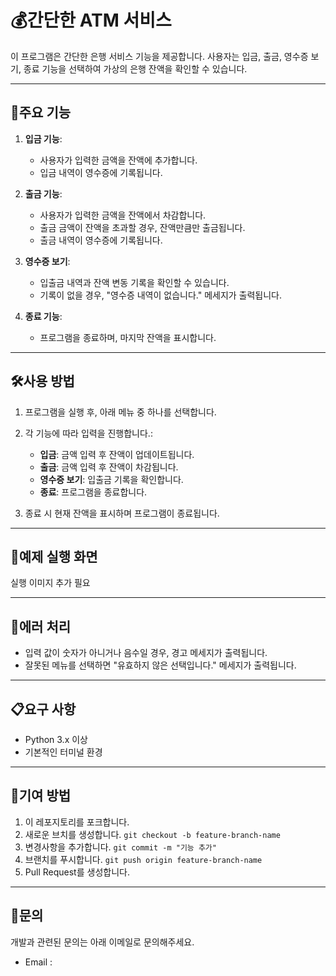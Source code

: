 # 💰간단한 ATM 서비스

이 프로그램은 간단한 은행 서비스 기능을 제공합니다. 사용자는 입금, 출금, 영수증 보기, 종료 기능을 선택하여 가상의 은행 잔액을 확인할 수 있습니다.

---

## 📂주요 기능
1. **입금 기능**:
   - 사용자가 입력한 금액을 잔액에 추가합니다.
   - 입금 내역이 영수증에 기록됩니다.
  
2. **출금 기능**:
   - 사용자가 입력한 금액을 잔액에서 차감합니다.
   - 출금 금액이 잔액을 초과할 경우, 잔액만큼만 출금됩니다.
   - 출금 내역이 영수증에 기록됩니다.

3. **영수증 보기**:
   - 입출금 내역과 잔액 변동 기록을 확인할 수 있습니다.
   - 기록이 없을 경우, "영수증 내역이 없습니다." 메세지가 출력됩니다.
  
4. **종료 기능**:
   - 프로그램을 종료하며, 마지막 잔액을 표시합니다.
  
---

## 🛠️사용 방법
1. 프로그램을 실행 후, 아래 메뉴 중 하나를 선택합니다.

2. 각 기능에 따라 입력을 진행합니다.:
   - **입금**: 금액 입력 후 잔액이 업데이트됩니다.
   - **출금**: 금액 입력 후 잔액이 차감됩니다.
   - **영수증 보기**: 입출금 기록을 확인합니다.
   - **종료**: 프로그램을 종료합니다.

3. 종료 시 현재 잔액을 표시하며 프로그램이 종료됩니다.

---

## 🧩예제 실행 화면
실행 이미지 추가 필요

---

## 🐛에러 처리
- 입력 값이 숫자가 아니거나 음수일 경우, 경고 메세지가 출력됩니다.
- 잘못된 메뉴를 선택하면 "유효하지 않은 선택입니다." 메세지가 출력됩니다.

---

## 📋요구 사항
- Python 3.x 이상
- 기본적인 터미널 환경

---

## 🌟기여 방법
1. 이 레포지토리를 포크합니다.
2. 새로운 브치를 생성합니다. `git checkout -b feature-branch-name`
3. 변경사항을 추가합니다. `git commit -m "기능 추가"`
4. 브랜치를 푸시합니다. `git push origin feature-branch-name`
5. Pull Request를 생성합니다.

---

## 📧문의

개발과 관련된 문의는 아래 이메일로 문의해주세요.
- Email : 

